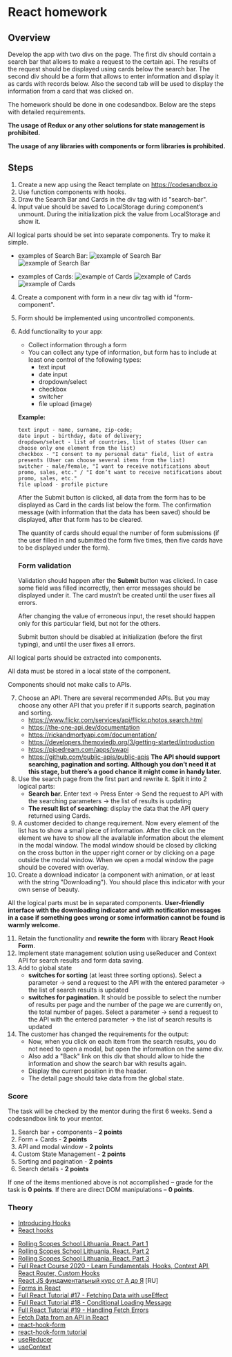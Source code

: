 # React homework

## Overview

Develop the app with two divs on the page.
The first div should contain a search bar that allows to make a request to the certain api. The results of the request should be displayed using cards below the search bar.
The second div should be a form that allows to enter information and display it as cards with records below.
Also the second tab will be used to display the information from a card that was clicked on.

The homework should be done in one codesandbox. Below are the steps with detailed requirements.

  **The usage of Redux or any other solutions for state management is prohibited.**

  **The usage of any libraries with components or form libraries is prohibited.** 

## Steps

1. Create a new app using the React template on https://codesandbox.io
2. Use function components with hooks.
3. Draw the Search Bar and Cards in the div tag with id "search-bar".
4. Input value should be saved to LocalStorage during component’s unmount. During the initialization pick the value from LocalStorage and show it.

All logical parts should be set into separate components.
Try to make it simple.

* examples of Search Bar:
![example of Search Bar](images/BlogHeader_SearchBar_1200x600.png)
![example of Search Bar](images/cssheader1.webp)

* examples of Cards:
![example of Cards](images/behance.jpeg)
![example of Cards](images/rightmove.jpeg)
![example of Cards](images/awwwards.jpeg)

4. Create a component with form in a new div tag with id "form-component".
5. Form should be implemented using uncontrolled components.
6. Add functionality to your app:
   +  Collect information through a form
   +  You can collect any type of information, but form has to include at least one control of the following types:
      + text input
      + date input
      + dropdown/select
      + checkbox
      + switcher
      + file upload (image)

   **Example:**
     ```
     text input - name, surname, zip-code;
     date input - birthday, date of delivery;
     dropdown/select - list of countries, list of states (User can choose only one element from the list)
     checkbox - "I consent to my personal data" field, list of extra presents (User can choose several items from the list)
     switcher - male/female, "I want to receive notifications about promo, sales, etc." / "I don’t want to receive notifications about promo, sales, etc."
     file upload - profile picture
     ```

   After the Submit button is clicked, all data from the form has to be displayed as Card in the cards list below the form. The confirmation message (with information that the data has been saved) should be displayed, after that form has to be cleared.
   
   The quantity of cards should equal the number of form submissions (if the user filled in and submitted the form five times, then five cards have to be displayed under the form).

   ### **Form validation**
   
   Validation should happen after the **Submit** button was clicked. In case some field was filled incorrectly, then error messages should be displayed under it. The card mustn’t be created until the user fixes all errors.
   
   After changing the value of erroneous input, the reset should happen only for this particular field, but not for the others.
   
   Submit button should be disabled at initialization (before the first typing), and until the user fixes all errors.

All logical parts should be extracted into components.
   
All data must be stored in a local state of the component.
   
Components should not make calls to APIs.

7. Choose an API.
   There are several recommended APIs. But you may choose any other API that you prefer if it supports search, pagination and sorting.
   - https://www.flickr.com/services/api/flickr.photos.search.html
   - https://the-one-api.dev/documentation
   - https://rickandmortyapi.com/documentation/
   - https://developers.themoviedb.org/3/getting-started/introduction
   - https://pipedream.com/apps/swapi
   - https://github.com/public-apis/public-apis
     **The API should support searching, pagination and sorting. Although you don’t need it at this stage, but there’s a good chance it might come in handy later.**
8. Use the search page from the first part and rewrite it. Split it into 2 logical parts:
   - **Search bar.** Enter text -> Press Enter -> Send the request to API with the searching parameters -> the list of results is updating
   - **The result list of searching**: display the data that the API query returned using Cards.
9. A customer decided to change requirement. Now every element of the list has to show a small piece of information. After the click on the element we have to show all the  available information about the element in the modal window. The modal window should be closed by clicking on the cross button in the upper right corner or by clicking on a page outside the modal window. When we open a modal window the page should be covered with overlay.
10. Create a download indicator (a component with animation, or at least with the string "Downloading"). You should place this indicator with your own sense of beauty.

All the logical parts must be in separated components.
**User-friendly interface with the downloading indicator and with notification messages in a case if something goes wrong or some information cannot be found is warmly welcome.**

11. Retain the functionality and **rewrite the form** with library **React Hook Form**. 
12. Implement state management solution using useReducer and Context API for search results and form data saving.
13. Add to global state
    - **switches for sorting** (at least three sorting options). Select a parameter -> send a request to the API with the entered parameter -> the list of search results is updated
    - **switches for pagination.** It should be possible to select the number of results per page and the number of the page we are currently on, the total number of pages. Select a parameter -> send a request to the API with the entered parameter -> the list of search results is updated
14. The customer has changed the requirements for the output: 
    - Now, when you click on each item from the search results, you do not need to open a modal, but open the information on the same div. 
    - Also add a "Back" link on this div that should allow to hide the information and show the search bar with results again. 
    - Display the current position in the header. 
    - The detail page should take data from the global state.

### Score

The task will be checked by the mentor during the first 6 weeks. Send a codesandbox link to your mentor.

1. Search bar + components – **2 points**
2. Form + Cards - **2 points**
3. API and modal window - **2 points**
4. Custom State Management - **2 points**
5. Sorting and pagination - **2 points**
6. Search details - **2 points**

If one of the items mentioned above is not accomplished – grade for the task is **0 points**. If there are direct DOM manipulations – **0 points**.

### Theory

- [Introducing Hooks](https://reactjs.org/docs/hooks-intro.html)
- [React hooks](https://www.youtube.com/watch?v=3-Zh_DAzCi0)
* [Rolling Scopes School Lithuania. React. Part 1](https://www.youtube.com/watch?v=L8CmtfCu9AI)
* [Rolling Scopes School Lithuania. React. Part 2](https://www.youtube.com/watch?v=Rrg4D6AHc5A)
* [Rolling Scopes School Lithuania. React. Part 3](https://www.youtube.com/watch?v=w9MvuGWVvkY)
* [Full React Course 2020 - Learn Fundamentals, Hooks, Context API, React Router, Custom Hooks](https://www.youtube.com/watch?v=4UZrsTqkcW4&t=8419s)
* [React JS фундаментальный курс от А до Я](https://www.youtube.com/watch?v=GNrdg3PzpJQ) [RU]
* [Forms in React](https://reactjs.org/docs/forms.html)
* [Full React Tutorial #17 - Fetching Data with useEffect](https://www.youtube.com/watch?v=qdCHEUaFhBk&list=PL4cUxeGkcC9gZD-Tvwfod2gaISzfRiP9d&index=17)
* [Full React Tutorial #18 - Conditional Loading Message
  ](https://www.youtube.com/watch?v=qtheqr0jgIQ&list=PL4cUxeGkcC9gZD-Tvwfod2gaISzfRiP9d&index=18)
* [Full React Tutorial #19 - Handling Fetch Errors](https://www.youtube.com/watch?v=DTBta08fXGU&list=PL4cUxeGkcC9gZD-Tvwfod2gaISzfRiP9d&index=19)
* [Fetch Data from an API in React](https://www.youtube.com/watch?v=T3Px88x_PsA)
* [react-hook-form](https://react-hook-form.com/api/)
* [react-hook-form tutorial](https://www.youtube.com/watch?v=bU_eq8qyjic)
* [useReducer](https://reactjs.org/docs/hooks-reference.html#usereducer)
* [useContext](https://reactjs.org/docs/hooks-reference.html#usecontext)